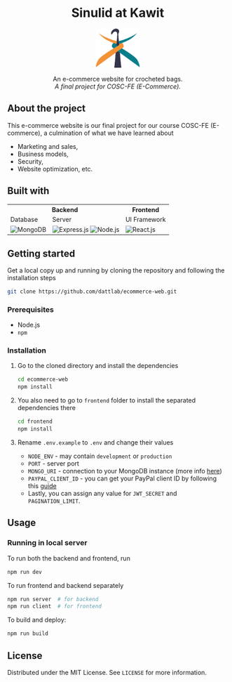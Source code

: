 <a name="readme-top"></a>

<div align="center">
    <h1 align="center">Sinulid at Kawit</h1>
    <img src="./frontend/public/logo.png" alt="ecommerce-web-logo" width='100' />
    <p align="center">
        An e-commerce website for crocheted bags.
        <br />
        <em>A final project for COSC-FE (E-Commerce).</em>
    </p>
</div>

## About the project
This e-commerce website is our final project for our course COSC-FE (E-commerce), a culmination of what we have learned about

* Marketing and sales,
* Business models,
* Security,
* Website optimization, etc.

## Built with
<table>
    <tr>
        <th colspan="2">Backend</th>
        <th>Frontend</th>
    </tr>
    <tr>
        <td>Database</td>
        <td>Server</td>
        <td>UI Framework</td>
    </tr>
    <tr>
        <td>
            <img src='https://img.shields.io/badge/MongoDB-%234ea94b.svg?style=for-the-badge&logo=mongodb&logoColor=white' alt='MongoDB'>
        </td>
        <td>
            <img src='https://img.shields.io/badge/express.js-%23404d59.svg?style=for-the-badge&logo=express&logoColor=%2361DAFB) ![NodeJS](https://img.shields.io/badge/node.js-6DA55F?style=for-the-badge&logo=node.js&logoColor=white' alt='Express.js'>
            <img src='https://img.shields.io/badge/node.js-6DA55F?style=for-the-badge&logo=node.js&logoColor=white' alt='Node.js'>
        </td>
        <td>
            <img src='https://img.shields.io/badge/react-%2320232a.svg?style=for-the-badge&logo=react&logoColor=%2361DAFB' alt='React.js'>
        </td>
    </tr>
</table>

## Getting started
Get a local copy up and running by cloning the repository and following the installation steps
```bash
git clone https://github.com/dattlab/ecommerce-web.git
```

### Prerequisites
- Node.js
- `npm`

### Installation
1. Go to the cloned directory and install the dependencies

   ```bash
   cd ecommerce-web
   npm install
   ```

2. You also need to go to `frontend` folder to install the separated dependencies there

   ```bash
   cd frontend
   npm install
   ```

3. Rename `.env.example` to `.env` and change their values
   * `NODE_ENV` - may contain `development` or `production`
   * `PORT` - server port
   * `MONGO_URI` - connection to your MongoDB instance (more info [here](https://www.mongodb.com/docs/manual/reference/connection-string/))
   * `PAYPAL_CLIENT_ID` - you can get your PayPal client ID by following this [guide](https://www.appinvoice.com/en/s/documentation/how-to-get-paypal-client-id-and-secret-key-22)
   * Lastly, you can assign any value for `JWT_SECRET` and `PAGINATION_LIMIT`.

## Usage

### Running in local server

To run both the backend and frontend, run

```bash
npm run dev
```

To run frontend and backend separately

```bash
npm run server  # for backend
npm run client  # for frontend
```

To build and deploy:
```bash
npm run build
```

## License

Distributed under the MIT License. See `LICENSE` for more information.




